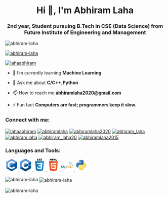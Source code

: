 <h1 align="center">Hi 👋, I'm Abhiram Laha</h1>
<h3 align="center">2nd year, Student pursuing B.Tech in CSE (Data Science) from Future Institute of Engineering and Management</h3>

<p align="left"> <img src="https://komarev.com/ghpvc/?username=abhiram-laha&label=Profile%20views&color=0e75b6&style=flat" alt="abhiram-laha" /> </p>

<p align="left"> <a href="https://github.com/ryo-ma/github-profile-trophy"><img src="https://github-profile-trophy.vercel.app/?username=abhiram-laha" alt="abhiram-laha" /></a> </p>

<p align="left"> <a href="https://twitter.com/lahaabhiram" target="blank"><img src="https://img.shields.io/twitter/follow/lahaabhiram?logo=twitter&style=for-the-badge" alt="lahaabhiram" /></a> </p>

- 🌱 I’m currently learning **Machine Learning**

- 💬 Ask me about **C/C++,Python**

- 📫 How to reach me **abhiramlaha2020@gmail.com**

- ⚡ Fun fact **Computers are fast; programmers keep it slow.**

<h3 align="left">Connect with me:</h3>
<p align="left">

<a href="https://twitter.com/lahaabhiram" target="blank"><img align="center" src="https://raw.githubusercontent.com/rahuldkjain/github-profile-readme-generator/master/src/images/icons/Social/twitter.svg" alt="lahaabhiram" height="30" width="40" /></a>
<a href="https://linkedin.com/in/abhiramlaha" target="blank"><img align="center" src="https://raw.githubusercontent.com/rahuldkjain/github-profile-readme-generator/master/src/images/icons/Social/linked-in-alt.svg" alt="abhiramlaha" height="30" width="40" /></a>
<a href="https://fb.com/abhiramlaha2020" target="blank"><img align="center" src="https://raw.githubusercontent.com/rahuldkjain/github-profile-readme-generator/master/src/images/icons/Social/facebook.svg" alt="abhiramlaha2020" height="30" width="40" /></a>
<a href="https://instagram.com/abhiram_laha" target="blank"><img align="center" src="https://raw.githubusercontent.com/rahuldkjain/github-profile-readme-generator/master/src/images/icons/Social/instagram.svg" alt="abhiram_laha" height="30" width="40" /></a>
<a href="https://www.youtube.com/c/abhiram laha" target="blank"><img align="center" src="https://raw.githubusercontent.com/rahuldkjain/github-profile-readme-generator/master/src/images/icons/Social/youtube.svg" alt="abhiram laha" height="30" width="40" /></a>
<a href="https://www.codechef.com/users/abhiram_laha20" target="blank"><img align="center" src="https://cdn.jsdelivr.net/npm/simple-icons@3.1.0/icons/codechef.svg" alt="abhiram_laha20" height="30" width="40" /></a>
<a href="https://www.hackerrank.com/abhiramlaha2015" target="blank"><img align="center" src="https://raw.githubusercontent.com/rahuldkjain/github-profile-readme-generator/master/src/images/icons/Social/hackerrank.svg" alt="abhiramlaha2015" height="30" width="40" /></a>
</p>

<h3 align="left">Languages and Tools:</h3>
<p align="left"> <a href="https://www.cprogramming.com/" target="_blank" rel="noreferrer"> <img src="https://raw.githubusercontent.com/devicons/devicon/master/icons/c/c-original.svg" alt="c" width="40" height="40"/> </a> <a href="https://www.w3schools.com/cpp/" target="_blank" rel="noreferrer"> <img src="https://raw.githubusercontent.com/devicons/devicon/master/icons/cplusplus/cplusplus-original.svg" alt="cplusplus" width="40" height="40"/> </a> <a href="https://www.w3schools.com/css/" target="_blank" rel="noreferrer"> <img src="https://raw.githubusercontent.com/devicons/devicon/master/icons/css3/css3-original-wordmark.svg" alt="css3" width="40" height="40"/> </a> <a href="https://www.w3.org/html/" target="_blank" rel="noreferrer"> <img src="https://raw.githubusercontent.com/devicons/devicon/master/icons/html5/html5-original-wordmark.svg" alt="html5" width="40" height="40"/> </a> <a href="https://www.mysql.com/" target="_blank" rel="noreferrer"> <img src="https://raw.githubusercontent.com/devicons/devicon/master/icons/mysql/mysql-original-wordmark.svg" alt="mysql" width="40" height="40"/> </a> <a href="https://www.python.org" target="_blank" rel="noreferrer"> <img src="https://raw.githubusercontent.com/devicons/devicon/master/icons/python/python-original.svg" alt="python" width="40" height="40"/> </a> </p>

<p><img align="left" src="https://github-readme-stats.vercel.app/api/top-langs?username=abhiram-laha&show_icons=true&locale=en&layout=compact" alt="abhiram-laha" /></p>

<p>&nbsp;<img align="center" src="https://github-readme-stats.vercel.app/api?username=abhiram-laha&show_icons=true&locale=en" alt="abhiram-laha" /></p>

<p><img align="center" src="https://github-readme-streak-stats.herokuapp.com/?user=abhiram-laha&" alt="abhiram-laha" /></p>
